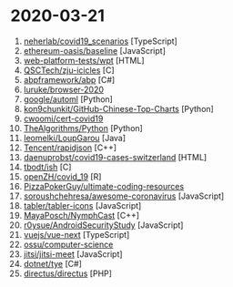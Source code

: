 # 2020-03-21

1. [neherlab/covid19_scenarios](https://github.com/neherlab/covid19_scenarios "Models of COVID-19 outbreak trajectories and hospital demand") [TypeScript]
2. [ethereum-oasis/baseline](https://github.com/ethereum-oasis/baseline "The Baseline Protocol is an open source initiative that combines advances in cryptography, messaging, and blockchain to execute secure and private business processes at low cost via the public Ethereum Mainnet. The protocol will enable confidential and complex collaboration between enterprises without leaving any sensitive data on-chain") [JavaScript]
3. [web-platform-tests/wpt](https://github.com/web-platform-tests/wpt "Test suites for Web platform specs — including WHATWG, W3C, and others") [HTML]
4. [QSCTech/zju-icicles](https://github.com/QSCTech/zju-icicles "浙江大学课程攻略共享计划") [C]
5. [abpframework/abp](https://github.com/abpframework/abp "Open Source Web Application Framework for ASP.NET Core") [C#]
6. [luruke/browser-2020](https://github.com/luruke/browser-2020 "Things you can do with a browser in 2020 ☕️") 
7. [google/automl](https://github.com/google/automl "Google Brain AutoML") [Python]
8. [kon9chunkit/GitHub-Chinese-Top-Charts](https://github.com/kon9chunkit/GitHub-Chinese-Top-Charts "🇨🇳 GitHub中文排行榜，帮助你发现高分优秀中文项目、更高效地吸收国人的优秀经验成果；榜单每周更新一次，敬请关注！（武汉加油！中国加油！世界加油！）") [Python]
9. [cwoomi/cert-covid19](https://github.com/cwoomi/cert-covid19 "Informationssammlung zum Thema CoVid-19") 
10. [TheAlgorithms/Python](https://github.com/TheAlgorithms/Python "All Algorithms implemented in Python") [Python]
11. [leomelki/LoupGarou](https://github.com/leomelki/LoupGarou "LoupGarou dans Minecraft par leomelki") [Java]
12. [Tencent/rapidjson](https://github.com/Tencent/rapidjson "A fast JSON parser/generator for C++ with both SAX/DOM style API") [C++]
13. [daenuprobst/covid19-cases-switzerland](https://github.com/daenuprobst/covid19-cases-switzerland "Data from BAG Tweets made useful.") [HTML]
14. [tbodt/ish](https://github.com/tbodt/ish "Linux shell for iOS") [C]
15. [openZH/covid_19](https://github.com/openZH/covid_19 "COVID19 case numbers Cantons of Switzerland and Principality of Liechtenstein (FL) - case numbers include persons tested in the respective area. The data is updated at best once a day (times of collection and update may vary). Help closing the gaps:") [R]
16. [PizzaPokerGuy/ultimate-coding-resources](https://github.com/PizzaPokerGuy/ultimate-coding-resources "A collection of the best resources for programming, web development, computer science and more.") 
17. [soroushchehresa/awesome-coronavirus](https://github.com/soroushchehresa/awesome-coronavirus "🦠Useful projects and resources for COVID-19 (2019 novel Coronavirus)") [JavaScript]
18. [tabler/tabler-icons](https://github.com/tabler/tabler-icons "A set of over 300 free MIT-licensed high-quality SVG icons for you to use in your web projects.") [JavaScript]
19. [MayaPosch/NymphCast](https://github.com/MayaPosch/NymphCast "Audio and video casting system with support for custom applications.") [C++]
20. [r0ysue/AndroidSecurityStudy](https://github.com/r0ysue/AndroidSecurityStudy "安卓应用安全学习") [JavaScript]
21. [vuejs/vue-next](https://github.com/vuejs/vue-next "The next major version of Vue (WIP)") [TypeScript]
22. [ossu/computer-science](https://github.com/ossu/computer-science "🎓 Path to a free self-taught education in Computer Science!") 
23. [jitsi/jitsi-meet](https://github.com/jitsi/jitsi-meet "Jitsi Meet - Secure, Simple and Scalable Video Conferences that you use as a standalone app or embed in your web application.") [JavaScript]
24. [dotnet/tye](https://github.com/dotnet/tye "Tye is a tool that makes developing, testing, and deploying microservices and distributed applications easier. Project Tye includes a local orchestrator to make developing microservices easier and the ability to deploy microservices to Kubernetes with minimal configuration.") [C#]
25. [directus/directus](https://github.com/directus/directus "Directus 8 Suite — Future-Proof Headless CMS & API for Custom Databases") [PHP]
